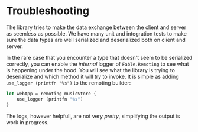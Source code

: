 # Troubleshooting

The library tries to make the data exchange between the client and server as seemless as possible. We have many unit and integration tests to make sure the data types are well serialized and deserialized both on client and server. 

In the rare case that you encounter a type that doesn't seem to be serialized correctly, you can enable the *internal* logger of `Fable.Remoting` to see what is happening under the hood. You will see what the library is trying to deserialize and which method it will try to invoke. It is simple as adding `use_logger (printfn "%s")` to the remoting builder:

```fs
let webApp = remoting musicStore {
    use_logger (printfn "%s")
}
```
The logs, however helpfull, are not very *pretty*, simplifying the output is work in progress.